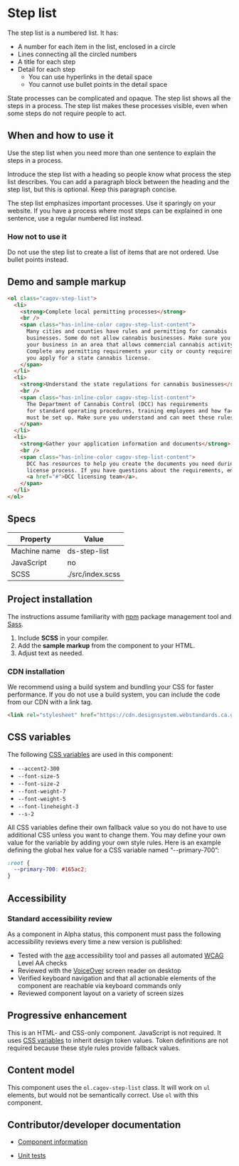 # Step list

The step list is a numbered list. It has:

- A number for each item in the list, enclosed in a circle
- Lines connecting all the circled numbers
- A title for each step
- Detail for each step
  - You can use hyperlinks in the detail space
  - You cannot use bullet points in the detail space

State processes can be complicated and opaque. The step list shows all the steps in a process. The step list makes these processes visible, even when some steps do not require people to act.

## When and how to use it

Use the step list when you need more than one sentence to explain the steps in a process.

Introduce the step list with a heading so people know what process the step list describes. You can add a paragraph block between the heading and the step list, but this is optional. Keep this paragraph concise.

The step list emphasizes important processes. Use it sparingly on your website. If you have a process where most steps can be explained in one sentence, use a regular numbered list instead.

### How not to use it

Do not use the step list to create a list of items that are not ordered. Use bullet points instead.

## Demo and sample markup

<html-preview>

```html preview
<ol class="cagov-step-list">
  <li>
    <strong>Complete local permitting processes</strong>
    <br />
    <span class="has-inline-color cagov-step-list-content">
      Many cities and counties have rules and permitting for cannabis
      businesses. Some do not allow cannabis businesses. Make sure you set up
      your business in an area that allows commercial cannabis activity.
      Complete any permitting requirements your city or county requires before
      you apply for a state cannabis license.
    </span>
  </li>
  <li>
    <strong>Understand the state regulations for cannabis businesses</strong>
    <br />
    <span class="has-inline-color cagov-step-list-content">
      The Department of Cannabis Control (DCC) has requirements
      for standard operating procedures, training employees and how facilities
      must be set up. Make sure you understand and can meet these rules.
    </span>
  </li>
  <li>
    <strong>Gather your application information and documents</strong>
    <br />
    <span class="has-inline-color cagov-step-list-content">
      DCC has resources to help you create the documents you need during the 
      license process. If you have questions about the requirements, email the
      <a href="#">DCC licensing team</a>.
    </span>
  </li>
</ol>
```

</html-preview>

## Specs

| Property     | Value            |
| ------------ | ---------------- |
| Machine name | ds-step-list     |
| JavaScript   | no               |
| SCSS         | ./src/index.scss |

## Project installation

The instructions assume familiarity with [npm](https://npmjs.com) package management tool and [Sass](https://sass-lang.com/).

1. Include **SCSS** in your compiler.
2. Add the **sample markup** from the component to your HTML.
3. Adjust text as needed.

### CDN installation

We recommend using a build system and bundling your CSS for faster performance. If you do not use a build system, you can include the code from our CDN with a link tag.

```html
<link rel="stylesheet" href="https://cdn.designsystem.webstandards.ca.gov/components/ds-step-list/v3.0.0/dist/index.css">
```

## CSS variables

The following [CSS variables](https://developer.mozilla.org/en-US/docs/Web/CSS/Using_CSS_custom_properties) are used in this component:

- `--accent2-300`
- `--font-size-5`
- `--font-size-2`
- `--font-weight-7`
- `--font-weight-5`
- `--font-lineheight-3`
- `--s-2`

All CSS variables define their own fallback value so you do not have to use additional CSS unless you want to change them. You may define your own value for the variable by adding your own style rules. Here is an example defining the global hex value for a CSS variable named “--primary-700”:

```css
:root {
  --primary-700: #165ac2;
}
```

## Accessibility

### Standard accessibility review

As a component in Alpha status, this component must pass the following accessibility reviews every time a new version is published:

- Tested with the [axe](https://www.deque.com/axe/) accessibility tool and passes all automated [WCAG](https://www.w3.org/TR/WCAG21/) Level AA checks
- Reviewed with the [VoiceOver](https://www.apple.com/voiceover/info/guide/_1121.html) screen reader on desktop
- Verified keyboard navigation and that all actionable elements of the component are reachable via keyboard commands only
- Reviewed component layout on a variety of screen sizes

## Progressive enhancement

This is an HTML- and CSS-only component. JavaScript is not required. It uses [CSS variables](<https://developer.mozilla.org/en-US/docs/Web/CSS/var()#syntax>) to inherit design token values. Token definitions are not required because these style rules provide fallback values.

## Content model

This component uses the `ol.cagov-step-list` class. It will work on `ul` elements, but would not be semantically correct. Use `ol` with this component.

## Contributor/developer documentation

- [Component information](https://github.com/cagov/design-system/blob/main/components/README.md)

- [Unit tests](https://github.com/cagov/design-system/blob/main/components/UNIT-TESTS.md)
